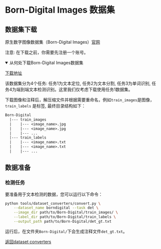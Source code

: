 # Born-Digital Images 数据集

## 数据集下载

原生数字图像数据集（Born-Digital Images）[官网](https://rrc.cvc.uab.es/?ch=1)

注意: 在下载之前，你需要先注册一个账号。

<details open markdown>
    <summary>从何处下载Born-Digital Images数据集</summary>

[下载地址](https://rrc.cvc.uab.es/?ch=1&com=downloads)

该数据集分为4个任务: 任务1为文本定位, 任务2为文本分割, 任务3为单词识别, 任务4为端到端文本检测识别。这里我们仅考虑下载使用任务1数据集。

</details>

下载图像和注释后，解压缩文件并根据需要重命名，例如`train_images`是图像，`train_labels` 是标签, 最终目录结构如下：
```txt
Born-Digital
  |--- train_images
  |    |--- <image_name>.jpg
  |    |--- <image_name>.jpg
  |    |--- ...
  |--- train_labels
  |    |--- <image_name>.txt
  |    |--- <image_name>.txt
  |    |--- ...
```

## 数据准备

### 检测任务

要准备用于文本检测的数据，您可以运行以下命令：

```bash
python tools/dataset_converters/convert.py \
    --dataset_name borndigital --task det \
    --image_dir path/to/Born-Digital/train_images/ \
    --label_dir path/to/Born-Digital/train_labels \
    --output_path path/to/Born-Digital/det_gt.txt
```

运行后，在文件夹`Born-Digital/`下会生成注释文件`det_gt.txt`。

[返回dataset converters](converters.md)
